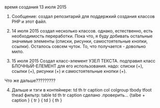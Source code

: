 ﻿время создания
13 июля 2015

1. Сообщение:
создал репозитарий для поддержкий создания классов PHP и этот файл.

2. 14 июля 2015
создал несколько классов.
однако, естественно, есть необходимость переработки.
Пока что, я буду добивать остальные значимые элементы 
(списки, рисунки, самостоятельные кнопки, ссылки).
Осталось совсем чуток.
То, что получается - довольно мило.

3. 15 июля 2015
Создал класс-элемент УЗЕЛ ТЕКСТА.
подправил класс БЛОЧНЫЙ-ЕЛЕМЕНТ для его использования.
надо:
списки (+),
ссылки (+),
рисунки (+) и самостоятельные кнопки (+).

Что же дальше?????????

4. Дальше <table/> и тэги в контейнере:
td th tr caption col colgroup tbody tfoot thead
фильтр:
table td th tr caption
сделано .проверить...
{talbe + caption } { tr } { td } { th }

